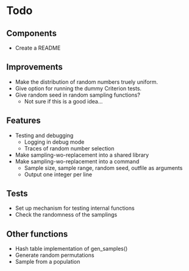 # Todo


## Components

* Create a README


## Improvements

* Make the distribution of random numbers truely uniform.
* Give option for running the dummy Criterion tests.
* Give random seed in random sampling functions?
  * Not sure if this is a good idea...


## Features

* Testing and debugging
  * Logging in debug mode
  * Traces of random number selection
* Make sampling-wo-replacement into a shared library
* Make sampling-wo-replacement into a command
  * Sample size, sample range, random seed, outfile as arguments
  * Output one integer per line


## Tests

* Set up mechanism for testing internal functions
* Check the randomness of the samplings


## Other functions

* Hash table implementation of gen_samples()
* Generate random permutations
* Sample from a population